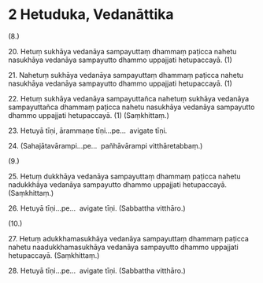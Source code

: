 # 2 Hetuduka, Vedanāttika

(8.)

20\. Hetuṃ sukhāya vedanāya sampayuttaṃ dhammaṃ paṭicca nahetu nasukhāya vedanāya sampayutto dhammo uppajjati hetupaccayā. (1)

21\. Nahetuṃ sukhāya vedanāya sampayuttaṃ dhammaṃ paṭicca nahetu nasukhāya vedanāya sampayutto dhammo uppajjati hetupaccayā. (1)

22\. Hetuṃ sukhāya vedanāya sampayuttañca nahetuṃ sukhāya vedanāya sampayuttañca dhammaṃ paṭicca nahetu nasukhāya vedanāya sampayutto dhammo uppajjati hetupaccayā. (1) (Saṃkhittaṃ.)

23\. Hetuyā tīṇi, ārammaṇe tīṇi…pe…  avigate tīṇi.

24\. (Sahajātavārampi…pe…  pañhāvārampi vitthāretabbaṃ.)

(9.)

25\. Hetuṃ dukkhāya vedanāya sampayuttaṃ dhammaṃ paṭicca nahetu nadukkhāya vedanāya sampayutto dhammo uppajjati hetupaccayā. (Saṃkhittaṃ.)

26\. Hetuyā tīṇi…pe…  avigate tīṇi. (Sabbattha vitthāro.)

(10.)

27\. Hetuṃ adukkhamasukhāya vedanāya sampayuttaṃ dhammaṃ paṭicca nahetu naadukkhamasukhāya vedanāya sampayutto dhammo uppajjati hetupaccayā. (Saṃkhittaṃ.)

28\. Hetuyā tīṇi…pe…  avigate tīṇi. (Sabbattha vitthāro.)
